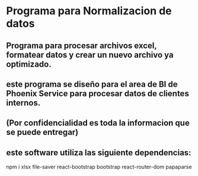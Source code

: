 # Programa para Normalizacion de datos

## Programa para procesar archivos excel, formatear datos y crear un nuevo archivo ya optimizado.
## este programa se diseño para el area de BI de Phoenix Service para procesar datos de clientes internos.
## (Por confidencialidad es toda la informacion que se puede entregar)

## este software utiliza las siguiente dependencias:
npm i xlsx file-saver react-bootstrap bootstrap react-router-dom papaparse
